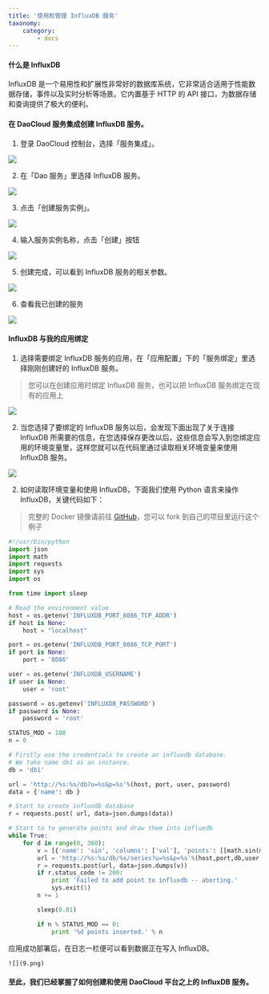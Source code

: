 ```yaml
---
title: '使用和管理 InfluxDB 服务'
taxonomy:
    category:
        - docs
---
```


#### 什么是 InfluxDB
InfluxDB 是一个易用性和扩展性非常好的数据库系统，它非常适合适用于性能数据存储，事件以及实时分析等场景。它内置基于 HTTP 的 API 接口，为数据存储和查询提供了极大的便利。
#### 在 DaoCloud 服务集成创建 InfluxDB 服务。
1. 登录 DaoCloud 控制台，选择「服务集成」。

  ![](1.png)

2. 在「Dao 服务」里选择 InfluxDB 服务。

  ![](2.png)

3. 点击「创建服务实例」。

  ![](3.png)

4. 输入服务实例名称，点击「创建」按钮

  ![](4.png)

5. 创建完成，可以看到 InfluxDB 服务的相关参数。

  ![](5.png)

6. 查看我已创建的服务

  ![](6.png)

#### InfluxDB 与我的应用绑定
1. 选择需要绑定 InfluxDB 服务的应用，在「应用配置」下的「服务绑定」里选择刚刚创建好的 InfluxDB 服务。

  > 您可以在创建应用时绑定 InfluxDB 服务，也可以把 InfluxDB 服务绑定在现有的应用上

  ![](7.png)

2. 当您选择了要绑定的 InfluxDB 服务以后，会发现下面出现了关于连接 InfluxDB 所需要的信息，在您选择保存更改以后，这些信息会写入到您绑定应用的环境变量里，这样您就可以在代码里通过读取相关环境变量来使用 InfluxDB 服务。

  ![](8.png)

2. 如何读取环境变量和使用 InfluxDB，下面我们使用 Python 语言来操作 InfluxDB，关键代码如下：

 > 完整的 Docker 镜像请前往 [GitHub](https://github.com/DaoCloud/influxdb_sample.git)，您可以 fork 到自己的项目里运行这个例子

  ```Python
  #!/usr/bin/python
  import json
  import math
  import requests
  import sys
  import os

  from time import sleep

  # Read the environment value
  host = os.getenv('INFLUXDB_PORT_8086_TCP_ADDR')
  if host is None:
      host = "localhost"

  port = os.getenv('INFLUXDB_PORT_8086_TCP_PORT')
  if port is None:
      port = '8086'

  user = os.getenv('INFLUXDB_USERNAME')
  if user is None:
      user = 'root'

  password = os.getenv('INFLUXDB_PASSWORD')
  if password is None:
      password = 'root'

  STATUS_MOD = 100
  n = 0

  # Firstly use the credentials to create an influxdb database.
  # We take name db1 as an instance.
  db = 'db1'

  url = 'http://%s:%s/db?u=%s&p=%s'%(host, port, user, password)
  data = {'name': db }

  # Start to create influxdb database
  r = requests.post( url, data=json.dumps(data))

  # Start to to generate points and draw them into influxdb
  while True:
      for d in range(0, 360):
          v = [{'name': 'sin', 'columns': ['val'], 'points': [[math.sin(math.radians(d))]]}]
          url = 'http://%s:%s/db/%s/series?u=%s&p=%s'%(host,port,db,user,password)
          r = requests.post(url, data=json.dumps(v))
          if r.status_code != 200:
              print 'Failed to add point to influxdb -- aborting.'
              sys.exit(1)
          n += 1

          sleep(0.01)

          if n % STATUS_MOD == 0:
              print '%d points inserted.' % n
  ```

  应用成功部署后，在日志一栏便可以看到数据正在写入 InfluxDB。

    ![](9.png)

#### 至此，我们已经掌握了如何创建和使用 DaoCloud 平台之上的 InfluxDB 服务。

